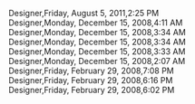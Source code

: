 ﻿Designer,Friday, August 5, 2011,2:25 PM  Designer,Monday, December 15, 2008,4:11 AM  Designer,Monday, December 15, 2008,3:34 AM  Designer,Monday, December 15, 2008,3:34 AM  Designer,Monday, December 15, 2008,3:33 AM  Designer,Monday, December 15, 2008,2:07 AM  Designer,Friday, February 29, 2008,7:08 PM  Designer,Friday, February 29, 2008,6:16 PM  Designer,Friday, February 29, 2008,6:02 PM